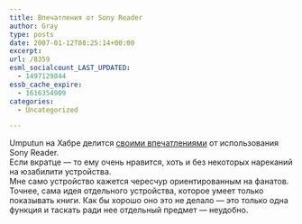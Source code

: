 ```yaml
---
title: Впечатления от Sony Reader
author: Gray
type: posts
date: 2007-01-12T08:25:14+00:00
excerpt:
url: /8359
esml_socialcount_LAST_UPDATED:
  - 1497129844
essb_cache_expire:
  - 1616354909
categories:
  - Uncategorized

---
```








Umputun на Хабре делится <a href="http://www.habrahabr.ru/column/2187/" target="_blank">своими впечатлениями</a> от использования Sony Reader.  
Если вкратце &#8212; то ему очень нравится, хоть и без некоторых нареканий на юзабилити устройства.  
Мне само устройство кажется чересчур ориентированным на фанатов. Точнее, сама идея отдельного устройства, которое умеет только показывать книги. Как бы хорошо оно это не делало &#8212; это только одна функция и таскать ради нее отдельный предмет &#8212; неудобно.